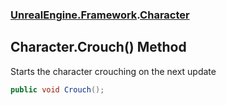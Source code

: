 ### [UnrealEngine.Framework](UnrealEngine_Framework.md 'UnrealEngine.Framework').[Character](Character.md 'UnrealEngine.Framework.Character')
## Character.Crouch() Method
Starts the character crouching on the next update  
```csharp
public void Crouch();
```
